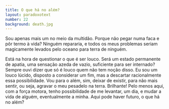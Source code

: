 ```yaml
---
title: O que há no além?
layout: paradoxotext
number: 22
background: death.jpg
---
```


Sou apenas mais um no meio da multidão. Porque não pegar numa faca e pôr termo à vida? Ninguém repararia, e todos os meus problemas seriam magicamente levados pelo oceano para terra de ninguém.

Está na hora de questionar o que é ser louco. Será um estado permanente de apatia, uma sensação azeda de vazio, suficiente para ser internado? Sempre ouvi dizer que só é louco quem não tem noção disso. Eu sou um louco lúcido, disposto a considerar um fim, mas a descartar racionalmente essa possibilidade. Vou para o além, sim, deixar de existir, para não mais sentir, ou seja, agravar o meu pesadelo na terra. Brilhante! Pelo menos aqui, com a força motora, tenho possibilidade de me levantar, um dia, e mudar a vida de alguém, eventualmente a minha. Aqui pode haver futuro, o que há no além?
